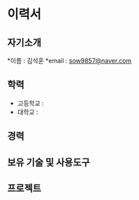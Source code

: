 # 이력서
## 자기소개
*이름 : 김석훈
*email : sow9857@naver.com

## 학력
* 고등학교 : 
* 대학교 : 

## 경력

## 보유 기술 및 사용도구


## 프로젝트


